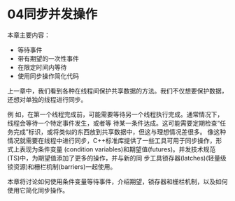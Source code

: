 # 04同步并发操作

本章主要内容：

* 等待事件
* 带有期望的一次性事件
* 在限定时间内等待
* 使用同步操作简化代码

上一章中，我们看到各种在线程间保护共享数据的方法。我们不仅想要保护数据，还想对单独的线程进行同步。

例 如，在第一个线程完成前，可能需要等待另一个线程执行完成。通常情况下，线程会等待一个特定事件发生，或者等 待某一条件达成。这可能需要定期检查“任务完成”标识，或将类似的东西放到共享数据中，但这与理想情况差很多。 像这种情况就需要在线程中进行同步，C++标准库提供了一些工具可用于同步操作，形式上表现为条件变量 (condition variables)和期望值(futures)。并发技术规范(TS)中，为期望值添加了更多的操作，并与新的同 步工具锁存器(latches)(轻量级锁资源)和栅栏机制(barriers)一起使用。

本章将讨论如何使用条件变量等待事件，介绍期望，锁存器和栅栏机制，以及如何使用它简化同步操作。

